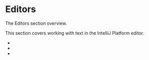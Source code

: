 <!-- Copyright 2000-2023 JetBrains s.r.o. and contributors. Use of this source code is governed by the Apache 2.0 license. -->

# Editors

<link-summary>The Editors section overview.</link-summary>

This section covers working with text in the IntelliJ Platform editor.
* [](editor_basics.md)
* [](text_selection.md)
* [](multiple_carets.md)
